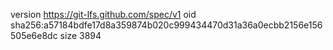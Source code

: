 version https://git-lfs.github.com/spec/v1
oid sha256:a57184bdfe17d8a359874b020c999434470d31a36a0ecbb2156e156505e6e8dc
size 3894
